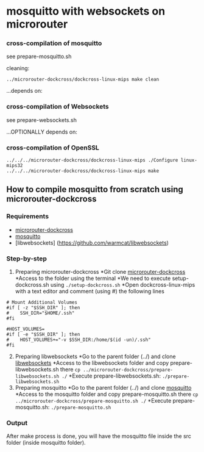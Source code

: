 # mosquitto with websockets on microrouter

### cross-compilation of mosquitto

see prepare-mosquitto.sh

cleaning:

```
../microrouter-dockcross/dockcross-linux-mips make clean
```

...depends on:

### cross-compilation of Websockets

see prepare-websockets.sh

...OPTIONALLY depends on:

### cross-compilation of OpenSSL

```
../../../microrouter-dockcross/dockcross-linux-mips ./Configure linux-mips32
../../../microrouter-dockcross/dockcross-linux-mips make
```

## How to compile mosquitto from scratch using microrouter-dockcross ##

### Requirements ###
* [microrouter-dockcross](https://github.com/overhandtech/microrouter-dockcross)
* [mosquitto](https://github.com/eclipse/mosquitto)
* [libwebsockets] (https://github.com/warmcat/libwebsockets)

### Step-by-step ###

1. Preparing microrouter-dockcross
    *Git clone [microrouter-dockcross](https://github.com/overhandtech/microrouter-dockcross)
    *Access to the folder using the terminal
    *We need to execute setup-dockcross.sh using `./setup-dockcross.sh`
    *Open dockcross-linux-mips with a text editor and comment (using #) the following lines
~~~~
# Mount Additional Volumes
#if [ -z "$SSH_DIR" ]; then
#    SSH_DIR="$HOME/.ssh"
#fi

#HOST_VOLUMES=
#if [ -e "$SSH_DIR" ]; then
#    HOST_VOLUMES+="-v $SSH_DIR:/home/$(id -un)/.ssh"
#fi
~~~~
2. Preparing libwebsockets
    *Go to the parent folder (../) and clone [libwebsockets](https://github.com/warmcat/libwebsockets)
    *Access to the libwebsockets folder and copy prepare-libwebsockets.sh there `cp ../microrouter-dockcross/prepare-libwebsockets.sh ./`
    *Execute prepare-libwebsockets.sh: `./prepare-libwebsockets.sh`
3. Preparing mosquitto
    *Go to the parent folder (../) and clone [mosquitto](https://github.com/eclipse/mosquitto)
    *Access to the mosquitto folder and copy prepare-mosquitto.sh there `cp ../microrouter-dockcross/prepare-mosquitto.sh ./`
    *Execute prepare-mosquitto.sh: `./prepare-mosquitto.sh`


### Output ###
After make process is done, you will have the mosquitto file inside the src folder (inside mosquitto folder).
